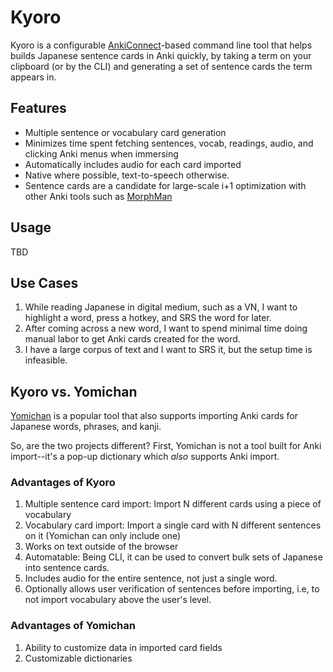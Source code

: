 # Kyoro

Kyoro is a configurable [AnkiConnect](https://github.com/FooSoft/anki-connect)-based command line tool that helps builds Japanese sentence cards in Anki quickly, by taking a term on your clipboard (or by the CLI) and generating a set of sentence cards the term appears in.

## Features

* Multiple sentence or vocabulary card generation
* Minimizes time spent fetching sentences, vocab, readings, audio, and clicking Anki menus when immersing
* Automatically includes audio for each card imported
* Native where possible, text-to-speech otherwise.
* Sentence cards are a candidate for large-scale i+1 optimization with other Anki tools such as [MorphMan](https://github.com/kaegi/MorphMan)

## Usage

TBD

## Use Cases

1. While reading Japanese in digital medium, such as a VN, I want to highlight a word, press a hotkey, and SRS the word for later.
1. After coming across a new word, I want to spend minimal time doing manual labor to get Anki cards created for the word.
1. I have a large corpus of text and I want to SRS it, but the setup time is infeasible. 

## Kyoro vs. Yomichan

[Yomichan](https://foosoft.net/projects/yomichan/) is a popular tool that also supports importing Anki cards for Japanese words, phrases, and kanji.

So, are the two projects different? First, Yomichan is not a tool built for Anki import--it's a pop-up dictionary which *also* supports Anki import.

### Advantages of Kyoro

1. Multiple sentence card import: Import N different cards using a piece of vocabulary
1. Vocabulary card import: Import a single card with N different sentences on it (Yomichan can only include one)
1. Works on text outside of the browser
1. Automatable: Being CLI, it can be used to convert bulk sets of Japanese into sentence cards.
1. Includes audio for the entire sentence, not just a single word.
1. Optionally allows user verification of sentences before importing, i.e, to not import vocabulary above the user's level.

### Advantages of Yomichan

1. Ability to customize data in imported card fields
1. Customizable dictionaries
